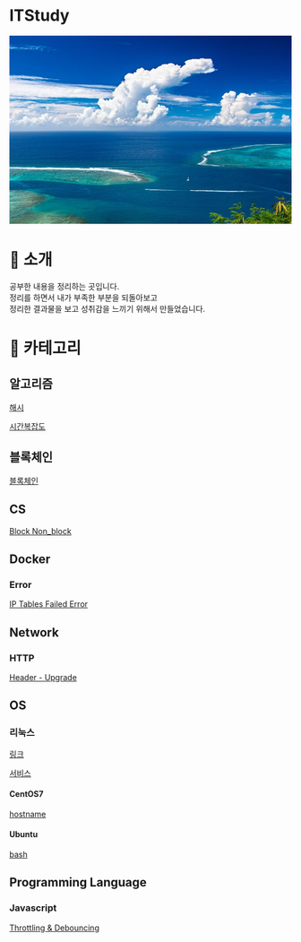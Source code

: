 # ITStudy
![sea](./sea.jpg)


# 📣 소개
공부한 내용을 정리하는 곳입니다.  
정리를 하면서 내가 부족한 부분을 되돌아보고  
정리한 결과물을 보고 성취감을 느끼기 위해서 만들었습니다.


# 🔎 카테고리
## 알고리즘
[해시](https://github.com/jaegeunha94/ITStudy/tree/main/Algorithm/Hash)  

[시간복잡도](https://github.com/jaegeunha94/ITStudy/tree/main/Algorithm/Time%20Complexity)


## 블록체인
[블록체인](https://github.com/jaegeunha94/ITStudy/tree/main/BlockChain)


## CS
[Block Non_block](https://github.com/jaegeunha94/ITStudy/tree/main/CS/Block_NonBlock)


## Docker
### Error
[IP Tables Failed Error](https://github.com/jaegeunha94/ITStudy/tree/main/Docker/Error/IPTables_Failed)


## Network
### HTTP
[Header - Upgrade](https://github.com/jaegeunha94/ITStudy/tree/090b4963b29b49c1f2d1f5e2f2ec6184d2cacb20/Network/HTTP/Header/Upgrade)

## OS
### 리눅스
[링크](https://github.com/jaegeunha94/ITStudy/tree/main/OS/Linux/Link)

[서비스](https://github.com/jaegeunha94/ITStudy/tree/main/OS/Linux/Service)

#### CentOS7
[hostname](https://github.com/jaegeunha94/ITStudy/tree/main/OS/Linux/CentOS7/hostname)

#### Ubuntu
[bash](https://github.com/jaegeunha94/ITStudy/tree/main/OS/Linux/Ubuntu/Bash)


## Programming Language
### Javascript
[Throttling & Debouncing](https://github.com/jaegeunha94/ITStudy/tree/d3dc5e6d74de5094b3df649fd91d8ff5b07d29f0/ProgrammingLanguage/Javascript/Throttling_Debouncing)




